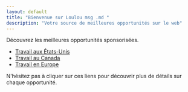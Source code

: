 ```yaml
---
layout: default
title: "Bienvenue sur Loulou msg .md "
description: "Votre source de meilleures opportunités sur le web"
---
```



Découvrez les meilleures opportunités sponsorisées.

- [Travail aux États-Unis](/page1)
- [Travail au Canada](/page2)
- [Travail en Europe](/page3)

N'hésitez pas à cliquer sur ces liens pour découvrir plus de détails sur chaque opportunité.
